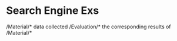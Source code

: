 # Search Engine Exs

  /Material/*
    data collected
  /Evaluation/*
    the corresponding results of /Material/*
